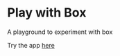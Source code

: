 # Play with Box
A playground to experiment with box

Try the app [here](https://play-with-box.netlify.app/)